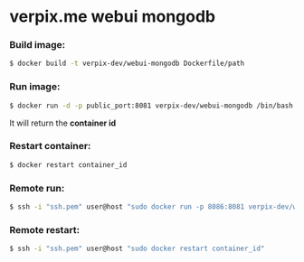 # verpix.me webui mongodb

### Build image:
```sh
$ docker build -t verpix-dev/webui-mongodb Dockerfile/path
```

### Run image:
```sh
$ docker run -d -p public_port:8081 verpix-dev/webui-mongodb /bin/bash -c "python3 ~/verpix.me/dockers/webui-mongodb/setup.py" &
```
It will return the **container id**


### Restart container:
```sh
$ docker restart container_id
```

### Remote run:
```sh
$ ssh -i "ssh.pem" user@host "sudo docker run -p 8086:8081 verpix-dev/webui-mongodb sh -c \"python3 ~/verpix.me/dockers/webui-mongodb/setup.py\" &"
```

### Remote restart:
```sh
$ ssh -i "ssh.pem" user@host "sudo docker restart container_id"
```
